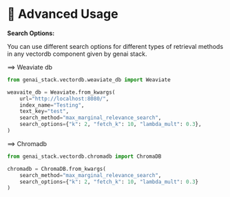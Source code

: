 # 📖 Advanced Usage

**Search Options:**

You can use different search options for different types of retrieval methods in any vectordb component given by genai stack.&#x20;

\==> Weaviate db

```python
from genai_stack.vectordb.weaviate_db import Weaviate

weavaite_db = Weaviate.from_kwargs(
    url="http://localhost:8080/",
    index_name="Testing",
    text_key="test",
    search_method="max_marginal_relevance_search",
    search_options={"k": 2, "fetch_k": 10, "lambda_mult": 0.3},
)
```

\==> Chromadb&#x20;

```python
from genai_stack.vectordb.chromadb import ChromaDB

chromadb = ChromaDB.from_kwargs(
    search_method="max_marginal_relevance_search", 
    search_options={"k": 2, "fetch_k": 10, "lambda_mult": 0.3}
)
```
